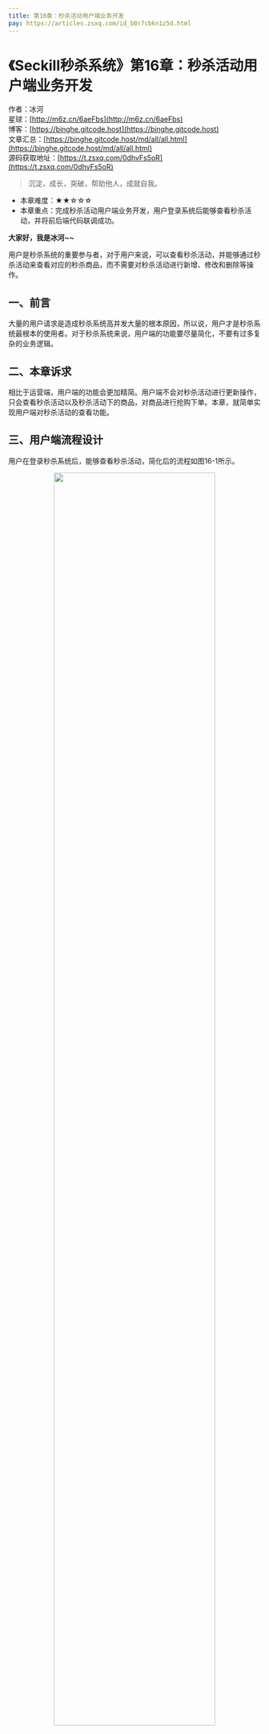 ```yaml
---
title: 第16章：秒杀活动用户端业务开发
pay: https://articles.zsxq.com/id_b0r7cbkn1z5d.html
---
```


# 《Seckill秒杀系统》第16章：秒杀活动用户端业务开发

作者：冰河
<br/>星球：[http://m6z.cn/6aeFbs](http://m6z.cn/6aeFbs)
<br/>博客：[https://binghe.gitcode.host](https://binghe.gitcode.host)
<br/>文章汇总：[https://binghe.gitcode.host/md/all/all.html](https://binghe.gitcode.host/md/all/all.html)
<br/>源码获取地址：[https://t.zsxq.com/0dhvFs5oR](https://t.zsxq.com/0dhvFs5oR)

> 沉淀，成长，突破，帮助他人，成就自我。

* 本章难度：★★☆☆☆
* 本章重点：完成秒杀活动用户端业务开发，用户登录系统后能够查看秒杀活动，并将前后端代码联调成功。

**大家好，我是冰河~~**

用户是秒杀系统的重要参与者，对于用户来说，可以查看秒杀活动，并能够通过秒杀活动来查看对应的秒杀商品，而不需要对秒杀活动进行新增、修改和删除等操作。

## 一、前言

大量的用户请求是造成秒杀系统高并发大量的根本原因，所以说，用户才是秒杀系统最根本的使用者。对于秒杀系统来说，用户端的功能要尽量简化，不要有过多复杂的业务逻辑。

## 二、本章诉求

相比于运营端，用户端的功能会更加精简。用户端不会对秒杀活动进行更新操作，只会查看秒杀活动以及秒杀活动下的商品，对商品进行抢购下单。本章，就简单实现用户端对秒杀活动的查看功能。

## 三、用户端流程设计

用户在登录秒杀系统后，能够查看秒杀活动，简化后的流程如图16-1所示。

<div align="center">
    <img src="https://binghe.gitcode.host/images/project/seckill/scekill-2023-05-20-001.png?raw=true" width="80%">
    <br/>
</div>


可以看到，关于秒杀活动，用户端的流程比运营端的流程简化很多，用户登录系统后，会查看秒杀活动，通过秒杀活动查看秒杀商品。

## 四、用户端页面开发

在用户端实现的秒杀活动业务中，精简后可以只剩下一个查看秒杀活动列表的页面，具体开发步骤如下所示。

## 查看完整文章

加入[冰河技术](http://m6z.cn/6aeFbs)知识星球，解锁完整技术文章与完整代码